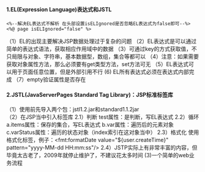 #### 1.EL(Expression Language)表达式和JSTL
    <%--解决EL表达式不解析 在头部设置isELIgnored是否忽略EL表达式为false即可--%>
    <%@ page isELIgnored="false" %>
   （1）EL的出现主要解决JSP数据处理过于复杂的问题
   （2）EL表达式是可以通过简单的表达式语法，获取相应作用域中的数据
   （3）可通过key的方式获取值，不只局限与对象、字符串，基本数据型，数组，集合等都可以
   （4）注意：如果需要获取对象属性方法，那么必须要有get类型方法，set方法可无
   （5）EL表达式可以用于页面任意位置，但是外部引用不行
    (6) EL所有表达式必须在表达式内部完成
   （7）empty验证属性是否存在

#### 2.JSTL(JavaServerPages Standard Tag Library)：JSP标准标签库
  （1）使用前先导入两个包：jstl1.2.jar和standard1.1.2jar  
  （2）在JSP当中引入标签库
        2.1）判断
            test属性：是判断，写EL表达式
        2.2）循环
            a.items属性：保存的集合，写EL表达式
            b.var属性：遍历后的元素对象
            c.varStatus属性：遍历的状态对象（index索引在这对象当中）
        2.3）格式化
            使用格式化标签，例子：<fmt:formatDate value="${user.createTime}" pattern="yyyy-MM-dd HH:mm:ss"/>
        2.4）JSTP实际上有非常丰富的内容，但毕竟太古老了，2009年就停止维护了，不建议花太多时间
   (3)一个简单的web业务流程
                
